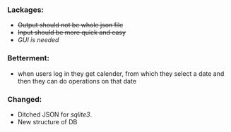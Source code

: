 

### Lackages:
- ~~Output should not be whole json file~~
- ~~Input should be more quick and easy~~
- *GUI is needed*

### Betterment:
- when users log in they get calender, from which they select a date and then they can do operations on that date 

### Changed:
- Ditched JSON for *sqlite3*.
- New structure of DB
